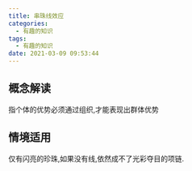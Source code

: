 ```yaml
---
title: 串珠线效应
categories:
  - 有趣的知识
tags:
  - 有趣的知识
date: 2021-03-09 09:53:44
---
```

## 概念解读

指个体的优势必须通过组织,才能表现出群体优势

## 情境适用

仅有闪亮的珍珠,如果没有线,依然成不了光彩夺目的项链.
<!--more-->